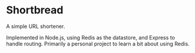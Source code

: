 Shortbread
==========

A simple URL shortener.

Implemented in Node.js, using Redis as the datastore, and Express to handle routing. Primarily a personal project to learn a bit about using Redis.
